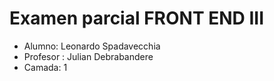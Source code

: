 # Examen parcial FRONT END III

- Alumno: Leonardo Spadavecchia
- Profesor : Julian Debrabandere
- Camada: 1

